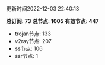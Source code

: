 更新时间2022-12-03 22:40:13

**总订阅: 73**
**总节点: 1005**
**有效节点: 447**
- trojan节点: 133
- v2ray节点: 207
- ss节点: 106
- ssr节点: 1
